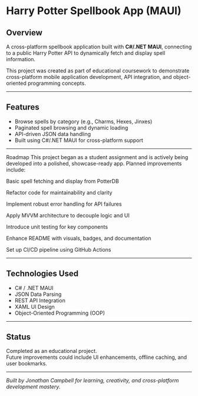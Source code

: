 # Harry Potter Spellbook App (MAUI)

## Overview

A cross-platform spellbook application built with **C#/.NET MAUI**, connecting to a public Harry Potter API to dynamically fetch and display spell information.

This project was created as part of educational coursework to demonstrate cross-platform mobile application development, API integration, and object-oriented programming concepts.

---

## Features

- Browse spells by category (e.g., Charms, Hexes, Jinxes)
- Paginated spell browsing and dynamic loading
- API-driven JSON data handling
- Built using C#/.NET MAUI for cross-platform support

---

Roadmap
This project began as a student assignment and is actively being developed into a polished, showcase-ready app. Planned improvements include:

 Basic spell fetching and display from PotterDB

 Refactor code for maintainability and clarity

 Implement robust error handling for API failures

 Apply MVVM architecture to decouple logic and UI

 Introduce unit testing for key components

 Enhance README with visuals, badges, and documentation

 Set up CI/CD pipeline using GitHub Actions
 
---

## Technologies Used

- C# / .NET MAUI
- JSON Data Parsing
- REST API Integration
- XAML UI Design
- Object-Oriented Programming (OOP)

---

## Status

Completed as an educational project.  
Future improvements could include UI enhancements, offline caching, and user bookmarks.

---

*Built by Jonathan Campbell for learning, creativity, and cross-platform development mastery.*
